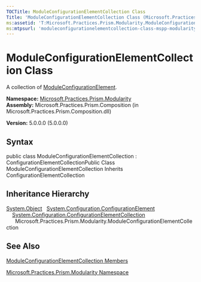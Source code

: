 ```yaml
---
TOCTitle: ModuleConfigurationElementCollection Class
Title: 'ModuleConfigurationElementCollection Class (Microsoft.Practices.Prism.Modularity)'
ms:assetid: 'T:Microsoft.Practices.Prism.Modularity.ModuleConfigurationElementCollection'
ms:mtpsurl: 'moduleconfigurationelementcollection-class-mspp-modularity.md'
---
```


# ModuleConfigurationElementCollection Class

A collection of [ModuleConfigurationElement](https://msdn.microsoft.com/library/microsoft.practices.prism.modularity.moduleconfigurationelement).

**Namespace:** [Microsoft.Practices.Prism.Modularity](https://msdn.microsoft.com/library/microsoft.practices.prism.modularity)
**Assembly:** Microsoft.Practices.Prism.Composition (in Microsoft.Practices.Prism.Composition.dll)

**Version:** 5.0.0.0 (5.0.0.0)

## Syntax
public class ModuleConfigurationElementCollection : ConfigurationElementCollectionPublic Class ModuleConfigurationElementCollection Inherits ConfigurationElementCollection

## Inheritance Hierarchy

[System.Object](http://msdn.microsoft.com/en-us/library/e5kfa45b)
  [System.Configuration.ConfigurationElement](http://msdn.microsoft.com/en-us/library/kyx77cz3)
    [System.Configuration.ConfigurationElementCollection](http://msdn.microsoft.com/en-us/library/a35we8et)
      Microsoft.Practices.Prism.Modularity.ModuleConfigurationElementCollection

## See Also
[ModuleConfigurationElementCollection Members](https://msdn.microsoft.com/allmembers.t:microsoft.practices.prism.modularity.moduleconfigurationelementcollection)

[Microsoft.Practices.Prism.Modularity Namespace](https://msdn.microsoft.com/library/microsoft.practices.prism.modularity)
